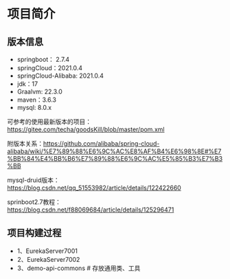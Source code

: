 # 项目简介

## 版本信息
- springboot： 2.7.4
- springCloud：2021.0.4
- springCloud-Alibaba: 2021.0.4
- jdk：17
- Graalvm: 22.3.0
- maven：3.6.3
- mysql: 8.0.x

可参考的使用最新版本的项目：https://gitee.com/techa/goodsKill/blob/master/pom.xml

附版本关系：https://github.com/alibaba/spring-cloud-alibaba/wiki/%E7%89%88%E6%9C%AC%E8%AF%B4%E6%98%8E#%E7%BB%84%E4%BB%B6%E7%89%88%E6%9C%AC%E5%85%B3%E7%B3%BB

mysql-druid版本：https://blog.csdn.net/qq_51553982/article/details/122422660

sprinboot2.7教程：https://blog.csdn.net/f88069684/article/details/125296471

## 项目构建过程
- 1、EurekaServer7001
- 2、EurekaServer7002
- 3、demo-api-commons # 存放通用类、工具